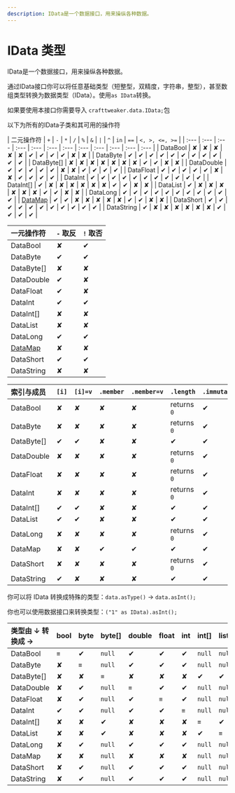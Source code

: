 ```yaml
---
description: IData是一个数据接口，用来操纵各种数据。
---
```


# IData 类型



IData是一个数据接口，用来操纵各种数据。

通过IData接口你可以将任意基础类型（短整型，双精度，字符串，整型），甚至数组类型转换为数据类型（IData）。使用`as IData`转换。

如果要使用本接口你需要导入 `crafttweaker.data.IData;`包

以下为所有的IData子类和其可用的操作符

| 二元操作符 | `+` | `-` | `*` | `/` | `%` | `&` | `|` | `^` | `in` | `==` | `<, >, <=, >=` |
| :--- | :--- | :--- | :--- | :--- | :--- | :--- | :--- | :--- | :--- | :--- | :--- |
| DataBool | ✘ | ✘ | ✘ | ✘ | ✘ | ✔ | ✔ | ✔ | ✔ | ✘ | ✘ |
| DataByte | ✔ | ✔ | ✔ | ✔ | ✔ | ✔ | ✔ | ✔ | ✔ | ✔ | ✔ |
| DataByte\[\] | ✘ | ✘ | ✘ | ✘ | ✘ | ✘ | ✘ | ✔ | ✔ | ✘ | ✘ |
| DataDouble | ✔ | ✔ | ✔ | ✔ | ✔ | ✘ | ✘ | ✔ | ✔ | ✔ | ✔ |
| DataFloat | ✔ | ✔ | ✔ | ✔ | ✔ | ✘ | ✘ | ✔ | ✔ | ✔ | ✔ |
| DataInt | ✔ | ✔ | ✔ | ✔ | ✔ | ✔ | ✔ | ✔ | ✔ | ✔ | ✔ |
| DataInt\[\] | ✔ | ✘ | ✘ | ✘ | ✘ | ✘ | ✘ | ✔ | ✔ | ✘ | ✘ |
| DataList | ✔ | ✘ | ✘ | ✘ | ✘ | ✘ | ✘ | ✔ | ✔ | ✘ | ✘ |
| DataLong | ✔ | ✔ | ✔ | ✔ | ✔ | ✔ | ✔ | ✔ | ✔ | ✔ | ✔ |
| [DataMap](https://crafttweaker.readthedocs.io/zh_CN/latest/Vanilla/Data/DataMap) | ✔ | ✔ | ✘ | ✘ | ✘ | ✘ | ✘ | ✔ | ✔ | ✘ | ✘ |
| DataShort | ✔ | ✔ | ✔ | ✔ | ✔ | ✔ | ✔ | ✔ | ✔ | ✔ | ✔ |
| DataString | ✔ | ✘ | ✘ | ✘ | ✘ | ✘ | ✘ | ✔ | ✔ | ✔ | ✔ |

| 一元操作符 | `-` 取反 | `!` 取否 |
| :--- | :--- | :--- |
| DataBool | ✘ | ✔ |
| DataByte | ✔ | ✔ |
| DataByte\[\] | ✘ | ✘ |
| DataDouble | ✔ | ✘ |
| DataFloat | ✔ | ✘ |
| DataInt | ✔ | ✔ |
| DataInt\[\] | ✘ | ✘ |
| DataList | ✘ | ✘ |
| DataLong | ✔ | ✔ |
| [DataMap](https://crafttweaker.readthedocs.io/zh_CN/latest/Vanilla/Data/DataMap) | ✘ | ✘ |
| DataShort | ✔ | ✔ |
| DataString | ✘ | ✘ |

| 索引与成员 | `[i]` | `[i]=v` | `.member` | `.member=v` | `.length` | `.immutable` | `.update(v)` |
| :--- | :--- | :--- | :--- | :--- | :--- | :--- | :--- |
| DataBool | ✘ | ✘ | ✘ | ✘ | returns `0` | ✔ | ✔ |
| DataByte | ✘ | ✘ | ✘ | ✘ | returns `0` | ✔ | ✔ |
| DataByte\[\] | ✔ | ✔ | ✘ | ✘ | ✔ | ✔ | ✔ |
| DataDouble | ✘ | ✘ | ✘ | ✘ | returns `0` | ✔ | ✔ |
| DataFloat | ✘ | ✘ | ✘ | ✘ | returns `0` | ✔ | ✔ |
| DataInt | ✘ | ✘ | ✘ | ✘ | returns `0` | ✔ | ✔ |
| DataInt\[\] | ✔ | ✔ | ✘ | ✘ | ✔ | ✔ | ✔ |
| DataList | ✔ | ✔ | ✘ | ✘ | ✔ | ✔ | ✔ |
| DataLong | ✘ | ✘ | ✘ | ✘ | returns `0` | ✔ | ✔ |
| DataMap | ✘ | ✘ | ✔ | ✔ | ✔ | ✔ | ✔ |
| DataShort | ✘ | ✘ | ✘ | ✘ | returns `0` | ✔ | ✔ |
| DataString | ✔ | ✘ | ✘ | ✘ | ✔ | ✔ | ✔ |

你可以将 IData 转换成特殊的类型：`data.asType()` → `data.asInt();`

你也可以使用数据接口来转换类型：`("1" as IData).asInt();`

| 类型由 ↓ 转换成 → | bool | byte | byte\[\] | double | float | int | int\[\] | list | long | [Map](https://crafttweaker.readthedocs.io/zh_CN/latest/AdvancedFunctions/Associative_Arrays) | short | string |
| :--- | :--- | :--- | :--- | :--- | :--- | :--- | :--- | :--- | :--- | :--- | :--- | :--- |
| DataBool | `≡` | ✔ | `null` | ✔ | ✔ | ✔ | `null` | `null` | ✔ | `null` | ✔ | ✔ |
| DataByte | ✘ | `≡` | `null` | ✔ | ✔ | ✔ | `null` | `null` | ✔ | `null` | ✔ | ✔ |
| DataByte\[\] | ✘ | ✘ | `≡` | ✘ | ✘ | ✘ | ✔ | ✔ | ✘ | `null` | ✘ | ✔ |
| DataDouble | ✘ | ✔ | `null` | `≡` | ✔ | ✔ | `null` | `null` | ✔ | `null` | ✔ | ✔ |
| DataFloat | ✘ | ✔ | `null` | ✔ | `≡` | ✔ | `null` | `null` | ✔ | `null` | ✔ | ✔ |
| DataInt | ✔ | ✔ | `null` | ✔ | ✔ | `≡` | `null` | `null` | ✔ | `null` | ✔ | ✔ |
| DataInt\[\] | ✘ | ✘ | ✔ | ✘ | ✘ | ✘ | `≡` | ✔ | ✘ | `null` | ✘ | ✔ |
| DataList | ✘ | ✘ | ✔ | ✘ | ✘ | ✘ | ✔ | `≡` | ✘ | `null` | ✘ | ✔ |
| DataLong | ✘ | ✔ | `null` | ✔ | ✔ | ✔ | `null` | `null` | `≡` | `null` | ✔ | ✔ |
| DataMap | ✘ | ✘ | `null` | ✘ | ✘ | ✘ | `null` | `null` | ✘ | `≡` | ✘ | ✔ |
| DataShort | ✘ | ✔ | `null` | ✔ | ✔ | ✔ | `null` | `null` | ✔ | `null` | `≡` | ✔ |
| DataString | ✘ | ✔ | `null` | ✔ | ✔ | ✔ | `null` | `null` | ✔ | `null` | ✔ | `≡` |

